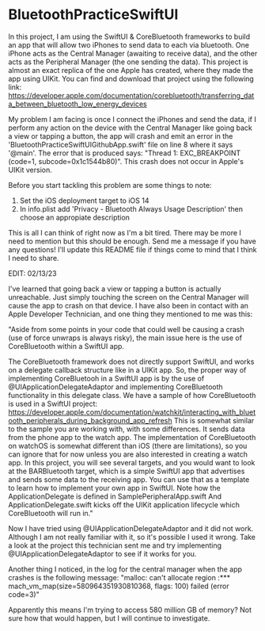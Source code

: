 # BluetoothPracticeSwiftUI

In this project, I am using the SwiftUI & CoreBluetooth frameworks to build an app that will allow two iPhones to send data to each via bluetooth.
One iPhone acts as the Central Manager (awaiting to receive data), and the other acts as the Peripheral Manager (the one sending the data).
This project is almost an exact replica of the one Apple has created, where they made the app using UIKit. You can find and download that project using the
following link: https://developer.apple.com/documentation/corebluetooth/transferring_data_between_bluetooth_low_energy_devices

My problem I am facing is once I connect the iPhones and send the data, if I perform any action on the device with the Central Manager like going back
a view or tapping a button, the app will crash and emit an error in the 'BluetoothPracticeSwiftUIGithubApp.swift' file on line 8 where it says '@main'.
The error that is produced says: "Thread 1: EXC_BREAKPOINT (code=1, subcode=0x1c1544b80)". This crash does not occur in Apple's UIKit version.

Before you start tackling this problem are some things to note:
1. Set the iOS deployment target to iOS 14
2. In info.plist add 'Privacy - Bluetooth Always Usage Description' then choose an appropiate description

This is all I can think of right now as I'm a bit tired. There may be more I need to mention but this should be enough. Send me a message if you have
any questions! I'll update this README file if things come to mind that I think I need to share.


EDIT: 02/13/23

I've learned that going back a view or tapping a button is actually unreachable. Just simply touching the screen on the Central Manager will cause the app to crash on that device. I have also been in contact with an Apple Developer Technician, and one thing they mentioned to me was this:

"Aside from some points in your code that could well be causing a crash (use of force unwraps is always risky), the main issue here is the use of CoreBluetooth within a SwiftUI app.

The CoreBluetooth framework does not directly support SwiftUI, and works on a delegate callback structure like in a UIKit app. So, the proper way of implementing CoreBluetooh in a SwiftUI app is by the use of @UIApplicationDelegateAdaptor and implementing CoreBluetooth functionality in this delegate class.
We have a sample of how CoreBluetooth is used in a SwiftUI project: https://developer.apple.com/documentation/watchkit/interacting_with_bluetooth_peripherals_during_background_app_refresh
This is somewhat similar to the sample you are working with, with some differences. It sends data from the phone app to the watch app. The implementation of CoreBluetooth on watchOS is somewhat different than iOS (there are limitations), so you can ignore that for now unless you are also interested in creating a watch app.
In this project, you will see several targets, and you would want to look at the BARBluetooth target, which is a simple SwiftUI app that advertises and sends some data to the receiving app.
You can use that as a template to learn how to implement your own app in SwiftUI.
Note how the ApplicationDelegate is defined in SamplePeripheralApp.swift
And ApplicationDelegate.swift kicks off the UIKit application lifecycle which CoreBluetooth will run in."

Now I have tried using @UIApplicationDelegateAdaptor and it did not work. Although I am not really familiar with it, so it's possible I used it wrong. Take a look at the project this technician sent me and try implementing @UIApplicationDelegateAdaptor to see if it works for you.

Another thing I noticed, in the log for the central manager when the app crashes is the following message: "malloc: can't allocate region
:*** mach_vm_map(size=580964351930810368, flags: 100) failed (error code=3)"

Apparently this means I'm trying to access 580 million GB of memory? Not sure how that would happen, but I will continue to investigate.
